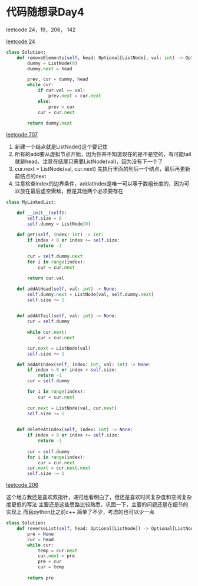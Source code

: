 # 代码随想录Day4

leetcode 24，19，206， 142

[leetcode 24](https://leetcode.com/problems/remove-linked-list-elements/)




```Python
class Solution:
    def removeElements(self, head: Optional[ListNode], val: int) -> Optional[ListNode]:
        dummy = ListNode(0)
        dummy.next = head

        prev, cur = dummy, head
        while cur:
            if cur.val == val:
                prev.next = cur.next
            else:
                prev = cur
            cur = cur.next
            
        return dummy.next

```

[leetcode 707](https://leetcode.com/problems/reverse-linked-list/)

1. 新建一个结点就是ListNode()这个要记住
2. 所有的add要从虚拟节点开始，因为你并不知道现在的是不是空的，有可能tail就是head。注意在结尾只需要ListNode(val)，因为没有下一个了
3. cur.next = ListNode(val, cur.next) 先执行里面的到后一个结点，最后再更新前结点的next
4. 注意检查index的边界条件，addatIndex是唯一可以等于数组长度的，因为可以放在最后虚空索敌，但是其他两个必须要存在 

```Python
class MyLinkedList:

    def __init__(self):
        self.size = 0
        self.dummy = ListNode(0)

    def get(self, index: int) -> int:
        if index < 0 or index >= self.size:
            return -1
        
        cur = self.dummy.next
        for i in range(index):
            cur = cur.next

        return cur.val

    def addAtHead(self, val: int) -> None:
        self.dummy.next = ListNode(val, self.dummy.next)
        self.size += 1
        

    def addAtTail(self, val: int) -> None:
        cur = self.dummy

        while cur.next:
            cur = cur.next

        cur.next = ListNode(val)
        self.size += 1    

    def addAtIndex(self, index: int, val: int) -> None:
        if index < 0 or index > self.size:
            return -1
        cur = self.dummy

        for i in range(index):
            cur = cur.next
        
        cur.next = ListNode(val, cur.next)
        self.size += 1
        

    def deleteAtIndex(self, index: int) -> None:
        if index < 0 or index >= self.size:
            return -1
        
        cur = self.dummy
        for i in range(index):
            cur = cur.next
        cur.next = cur.next.next
        self.size -= 1

```

[leetcode 206](https://leetcode.com/problems/remove-element/)

这个地方我还是喜欢双指针，递归也看明白了，但还是喜欢时间复杂度和空间复杂度更低的写法
主要还是这些思路比较熟悉，巩固一下，主要的问题还是在细节的实现上
而且python比之前c++ 简单了不少，考虑的也可以少一点

```Python
class Solution:
    def reverseList(self, head: Optional[ListNode]) -> Optional[ListNode]:
        pre = None
        cur = head
        while cur:
            temp = cur.next
            cur.next = pre
            pre = cur
            cur = temp
        
        return pre
        
```


